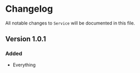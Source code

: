 # Changelog

All notable changes to `Service` will be documented in this file.

## Version 1.0.1

### Added
- Everything
